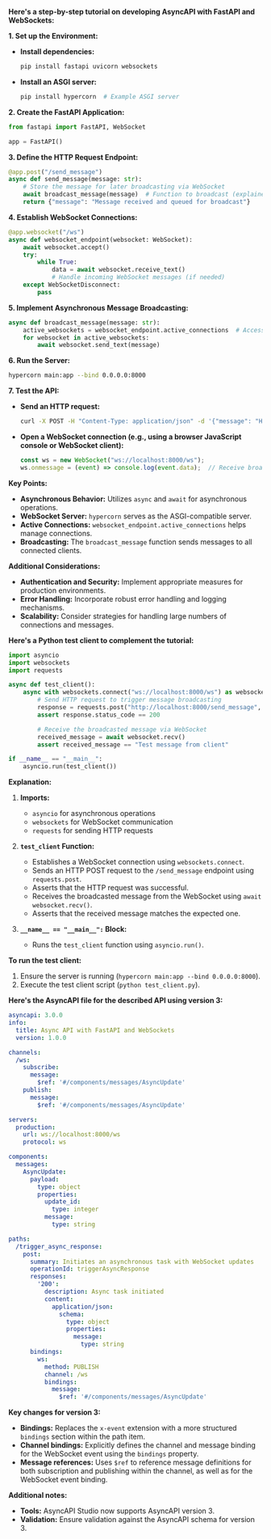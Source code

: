  **Here's a step-by-step tutorial on developing AsyncAPI with FastAPI and WebSockets:**

**1. Set up the Environment:**

- **Install dependencies:**
  ```bash
  pip install fastapi uvicorn websockets
  ```
- **Install an ASGI server:**
  ```bash
  pip install hypercorn  # Example ASGI server
  ```

**2. Create the FastAPI Application:**

```python
from fastapi import FastAPI, WebSocket

app = FastAPI()
```

**3. Define the HTTP Request Endpoint:**

```python
@app.post("/send_message")
async def send_message(message: str):
    # Store the message for later broadcasting via WebSocket
    await broadcast_message(message)  # Function to broadcast (explained later)
    return {"message": "Message received and queued for broadcast"}
```

**4. Establish WebSocket Connections:**

```python
@app.websocket("/ws")
async def websocket_endpoint(websocket: WebSocket):
    await websocket.accept()
    try:
        while True:
            data = await websocket.receive_text()
            # Handle incoming WebSocket messages (if needed)
    except WebSocketDisconnect:
        pass
```

**5. Implement Asynchronous Message Broadcasting:**

```python
async def broadcast_message(message: str):
    active_websockets = websocket_endpoint.active_connections  # Access active connections
    for websocket in active_websockets:
        await websocket.send_text(message)
```

**6. Run the Server:**

```bash
hypercorn main:app --bind 0.0.0.0:8000
```

**7. Test the API:**

- **Send an HTTP request:**
  ```bash
  curl -X POST -H "Content-Type: application/json" -d '{"message": "Hello!"}' http://localhost:8000/send_message
  ```
- **Open a WebSocket connection (e.g., using a browser JavaScript console or WebSocket client):**
  ```javascript
  const ws = new WebSocket("ws://localhost:8000/ws");
  ws.onmessage = (event) => console.log(event.data);  // Receive broadcasted messages
  ```

**Key Points:**

- **Asynchronous Behavior:** Utilizes `async` and `await` for asynchronous operations.
- **WebSocket Server:** `hypercorn` serves as the ASGI-compatible server.
- **Active Connections:** `websocket_endpoint.active_connections` helps manage connections.
- **Broadcasting:** The `broadcast_message` function sends messages to all connected clients.

**Additional Considerations:**

- **Authentication and Security:** Implement appropriate measures for production environments.
- **Error Handling:** Incorporate robust error handling and logging mechanisms.
- **Scalability:** Consider strategies for handling large numbers of connections and messages.


**Here's a Python test client to complement the tutorial:**

```python
import asyncio
import websockets
import requests

async def test_client():
    async with websockets.connect("ws://localhost:8000/ws") as websocket:
        # Send HTTP request to trigger message broadcasting
        response = requests.post("http://localhost:8000/send_message", json={"message": "Test message from client"})
        assert response.status_code == 200

        # Receive the broadcasted message via WebSocket
        received_message = await websocket.recv()
        assert received_message == "Test message from client"

if __name__ == "__main__":
    asyncio.run(test_client())
```

**Explanation:**

1. **Imports:**
   - `asyncio` for asynchronous operations
   - `websockets` for WebSocket communication
   - `requests` for sending HTTP requests

2. **`test_client` Function:**
   - Establishes a WebSocket connection using `websockets.connect`.
   - Sends an HTTP POST request to the `/send_message` endpoint using `requests.post`.
   - Asserts that the HTTP request was successful.
   - Receives the broadcasted message from the WebSocket using `await websocket.recv()`.
   - Asserts that the received message matches the expected one.

3. **`__name__ == "__main__":` Block:**
   - Runs the `test_client` function using `asyncio.run()`.

**To run the test client:**

1. Ensure the server is running (`hypercorn main:app --bind 0.0.0.0:8000`).
2. Execute the test client script (`python test_client.py`).

 **Here's the AsyncAPI file for the described API using version 3:**

```yaml
asyncapi: 3.0.0
info:
  title: Async API with FastAPI and WebSockets
  version: 1.0.0

channels:
  /ws:
    subscribe:
      message:
        $ref: '#/components/messages/AsyncUpdate'
    publish:
      message:
        $ref: '#/components/messages/AsyncUpdate'

servers:
  production:
    url: ws://localhost:8000/ws
    protocol: ws

components:
  messages:
    AsyncUpdate:
      payload:
        type: object
        properties:
          update_id:
            type: integer
          message:
            type: string

paths:
  /trigger_async_response:
    post:
      summary: Initiates an asynchronous task with WebSocket updates
      operationId: triggerAsyncResponse
      responses:
        '200':
          description: Async task initiated
          content:
            application/json:
              schema:
                type: object
                properties:
                  message:
                    type: string
      bindings:
        ws:
          method: PUBLISH
          channel: /ws
          bindings:
            message:
              $ref: '#/components/messages/AsyncUpdate'
```

**Key changes for version 3:**

- **Bindings:** Replaces the `x-event` extension with a more structured `bindings` section within the path item.
- **Channel bindings:** Explicitly defines the channel and message binding for the WebSocket event using the `bindings` property.
- **Message references:** Uses `$ref` to reference message definitions for both subscription and publishing within the channel, as well as for the WebSocket event binding.

**Additional notes:**

- **Tools:** AsyncAPI Studio now supports AsyncAPI version 3.
- **Validation:** Ensure validation against the AsyncAPI schema for version 3.

